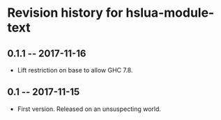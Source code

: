 # Revision history for hslua-module-text

## 0.1.1  -- 2017-11-16

* Lift restriction on base to allow GHC 7.8.


## 0.1  -- 2017-11-15

* First version. Released on an unsuspecting world.
